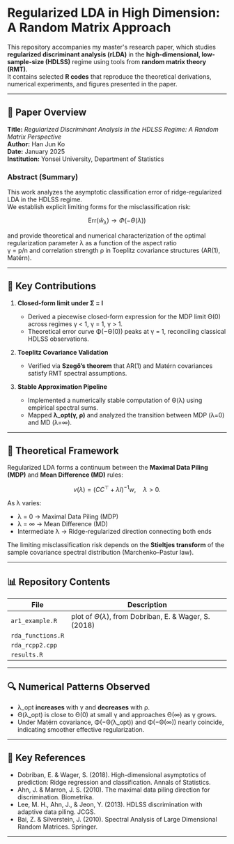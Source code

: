 # Regularized LDA in High Dimension: A Random Matrix Approach

This repository accompanies my master's research paper, which studies **regularized discriminant analysis (rLDA)** in the **high-dimensional, low-sample-size (HDLSS)** regime using tools from **random matrix theory (RMT)**.  
It contains selected **R codes** that reproduce the theoretical derivations, numerical experiments, and figures presented in the paper.

---

## 📘 Paper Overview

**Title:** *Regularized Discriminant Analysis in the HDLSS Regime: A Random Matrix Perspective*  
**Author:** Han Jun Ko  
**Date:** January 2025  
**Institution:** Yonsei University, Department of Statistics  

### Abstract (Summary)

This work analyzes the asymptotic classification error of ridge-regularized LDA in the HDLSS regime.  
We establish explicit limiting forms for the misclassification risk:

$$
\mathrm{Err}(\hat{w}_\lambda) \to \Phi(-\Theta(\lambda))
$$

and provide theoretical and numerical characterization of the optimal regularization parameter λ as a function of the aspect ratio  
γ = p/n and correlation strength ρ in Toeplitz covariance structures (AR(1), Matérn).

---

## 🧮 Key Contributions

1. **Closed-form limit under Σ = I**  
   - Derived a piecewise closed-form expression for the MDP limit Θ(0) across regimes γ < 1, γ = 1, γ > 1.  
   - Theoretical error curve Φ(−Θ(0)) peaks at γ = 1, reconciling classical HDLSS observations.

2. **Toeplitz Covariance Validation**  
   - Verified via **Szegő’s theorem** that AR(1) and Matérn covariances satisfy RMT spectral assumptions.

3. **Stable Approximation Pipeline**  
   - Implemented a numerically stable computation of Θ(λ) using empirical spectral sums.  
   - Mapped **λ_opt(γ, ρ)** and analyzed the transition between MDP (λ=0) and MD (λ=∞).

---

## 🧠 Theoretical Framework

Regularized LDA forms a continuum between the **Maximal Data Piling (MDP)** and **Mean Difference (MD)** rules:

$$
v(\lambda) = (CC^\top + \lambda I)^{-1} w, \quad \lambda > 0.
$$

As λ varies:
- λ = 0 → Maximal Data Piling (MDP)
- λ = ∞ → Mean Difference (MD)
- Intermediate λ → Ridge-regularized direction connecting both ends

The limiting misclassification risk depends on the **Stieltjes transform** of the sample covariance spectral distribution (Marchenko–Pastur law).

---

## 📊 Repository Contents

| File | Description |
|------|--------------|
| `ar1_example.R` | plot of $\Theta(\lambda)$, from Dobriban, E. & Wager, S. (2018) |
| `rda_functions.R` |   |
| `rda_rcpp2.cpp` |   |
| `results.R` |   |

---

## 🔍 Numerical Patterns Observed

- λ_opt **increases** with γ and **decreases** with ρ.  
- Θ(λ_opt) is close to Θ(0) at small γ and approaches Θ(∞) as γ grows.  
- Under Matérn covariance, Φ(−Θ(λ_opt)) and Φ(−Θ(∞)) nearly coincide, indicating smoother effective regularization.

---

## 🔗 Key References

- Dobriban, E. & Wager, S. (2018). High-dimensional asymptotics of prediction: Ridge regression and classification. Annals of Statistics.
- Ahn, J. & Marron, J. S. (2010). The maximal data piling direction for discrimination. Biometrika.
- Lee, M. H., Ahn, J., & Jeon, Y. (2013). HDLSS discrimination with adaptive data piling. JCGS.
- Bai, Z. & Silverstein, J. (2010). Spectral Analysis of Large Dimensional Random Matrices. Springer.

---

